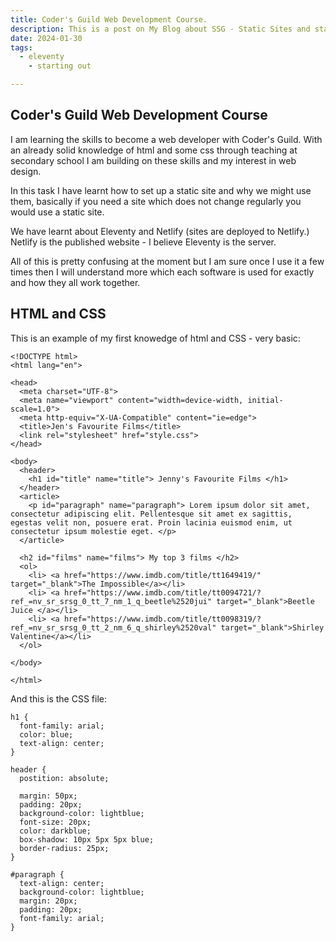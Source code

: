 ```yaml
---
title: Coder's Guild Web Development Course.
description: This is a post on My Blog about SSG - Static Sites and starting out.
date: 2024-01-30
tags:
  - eleventy
	- starting out

---
```


## Coder's Guild Web Development Course

I am learning the skills to become a web developer with Coder's Guild.
With an already solid knowledge of html and some css through teaching at secondary school I am building on these skills and my interest in web design.

In this task I have learnt how to set up a static site and why we might use them, basically if you need a site which does not change regularly you would use a static site.

We have learnt about Eleventy and Netlify (sites are deployed to Netlify.)
Netlify is the published website - I believe Eleventy is the server.

All of this is pretty confusing at the moment but I am sure once I use it a few times then I will understand more which each software is used for exactly and how they all work together.

## HTML and CSS


This is an example of my first knowedge of html and CSS - very basic:

```diff-js
<!DOCTYPE html>
<html lang="en">

<head>
  <meta charset="UTF-8">
  <meta name="viewport" content="width=device-width, initial-scale=1.0">
  <meta http-equiv="X-UA-Compatible" content="ie=edge">
  <title>Jen's Favourite Films</title>
  <link rel="stylesheet" href="style.css">
</head>

<body>
  <header>
    <h1 id="title" name="title"> Jenny's Favourite Films </h1>
  </header>
  <article>
    <p id="paragraph" name="paragraph"> Lorem ipsum dolor sit amet, consectetur adipiscing elit. Pellentesque sit amet ex sagittis, egestas velit non, posuere erat. Proin lacinia euismod enim, ut consectetur ipsum molestie eget. </p>
  </article>

  <h2 id="films" name="films"> My top 3 films </h2>
  <ol>
    <li> <a href="https://www.imdb.com/title/tt1649419/" target="_blank">The Impossible</a></li>
    <li> <a href="https://www.imdb.com/title/tt0094721/?ref_=nv_sr_srsg_0_tt_7_nm_1_q_beetle%2520jui" target="_blank">Beetle Juice </a></li>
    <li> <a href="https://www.imdb.com/title/tt0098319/?ref_=nv_sr_srsg_0_tt_2_nm_6_q_shirley%2520val" target="_blank">Shirley Valentine</a></li>
  </ol>

</body>

</html>
```

And this is the CSS file:
```
h1 {
  font-family: arial;
  color: blue;
  text-align: center;
}

header {
  postition: absolute;

  margin: 50px;
  padding: 20px;
  background-color: lightblue;
  font-size: 20px;
  color: darkblue;
  box-shadow: 10px 5px 5px blue;
  border-radius: 25px;
}

#paragraph {
  text-align: center;
  background-color: lightblue;
  margin: 20px;
  padding: 20px;
  font-family: arial;
}
```
